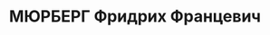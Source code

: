 ---
title: МЮРБЕРГ Фридрих Францевич
description: "Род. в 1881, Московская губ., Клинский уезд, с.Александрово, финн, обр.:\
  \ высшее. Проживал: г. Красноярск. Геоботаник в КрайЗО. Арестован 22.02.1937 по\
  \ делу Давыдова О.Ф. (25 чел.), содержался в Красноярской тюрьме. Обвинение в КРО.\
  \ Осужден 24.04.1937 ВК ВС СССР на 10 лет ИТЛ. Отбывал в Мариинской тюрьме. \n \
  \ Приговор: тройка при УНКВД по Зап.-Сиб.краю, 28.09.1937 – ВМН. Расстрелян 01.10.1937,\
  \ в г. Мариинске. \n  Реабилитирован ВК ВС СССР 24.09.1959"
---